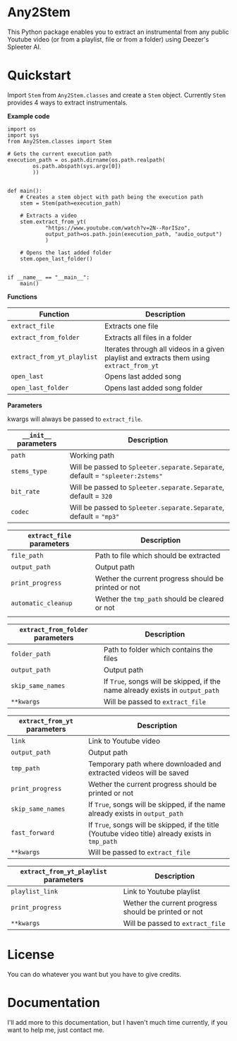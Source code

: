 # Any2Stem
This Python package enables you to extract an instrumental from any public Youtube video (or from a playlist, file or from a folder) using Deezer's Spleeter AI.

# Quickstart
Import `Stem` from `Any2Stem.classes` and create a `Stem` object. Currently `Stem` provides 4 ways to extract instrumentals.

**Example code**
```
import os
import sys
from Any2Stem.classes import Stem

# Gets the current execution path
execution_path = os.path.dirname(os.path.realpath(
        os.path.abspath(sys.argv[0])
        ))


def main():
    # Creates a stem object with path being the execution path
    stem = Stem(path=execution_path)

    # Extracts a video
    stem.extract_from_yt(
            "https://www.youtube.com/watch?v=2N--RorISzo",
            output_path=os.path.join(execution_path, "audio_output")
            )

    # Opens the last added folder
    stem.open_last_folder()


if __name__ == "__main__":
    main()

```


**Functions**

| Function                   | Description                                                                               |
|----------------------------|-------------------------------------------------------------------------------------------|
| `extract_file`             | Extracts one file                                                                         |
| `extract_from_folder`      | Extracts all files in a folder                                                            |
| `extract_from_yt_playlist` | Iterates through all videos in a given playlist and extracts them using `extract_from_yt` |
| `open_last`                | Opens last added song                                                                     |
| `open_last_folder`         | Opens last added song folder                                                              |


**Parameters**

kwargs will always be passed to `extract_file`.

| `__init__` parameters | Description                                                                   |
|-----------------------|-------------------------------------------------------------------------------|
| `path`                | Working path                                                                  |
| `stems_type`          | Will be passed to `Spleeter.separate.Separate`, default = `"spleeter:2stems"` |
| `bit_rate`            | Will be passed to `Spleeter.separate.Separate`, default = `320`               |
| `codec`               | Will be passed to `Spleeter.separate.Separate`, default = `"mp3"`             |

| `extract_file` parameters | Description                                          |
|---------------------------|------------------------------------------------------|
| `file_path`               | Path to file which should be extracted               |
| `output_path`             | Output path                                          |
| `print_progress`          | Wether the current progress should be printed or not |
| `automatic_cleanup`       | Wether the `tmp_path` should be cleared or not       |
|                           |                                                      |

| `extract_from_folder` parameters | Description                                                                   |
|----------------------------------|-------------------------------------------------------------------------------|
| `folder_path`                    | Path to folder which contains the files                                       |
| `output_path`                    | Output path                                                                   |
| `skip_same_names`                | If `True`, songs will be skipped, if the name already exists in `output_path` |
| `**kwargs`                       | Will be passed to `extract_file`                                              |

| `extract_from_yt` parameters | Description                                                                                       |
|------------------------------|---------------------------------------------------------------------------------------------------|
| `link`                       | Link to Youtube video                                                                             |
| `output_path`                | Output path                                                                                       |
| `tmp_path`                   | Temporary path where downloaded and extracted videos will be saved                                |
| `print_progress`             | Wether the current progress should be printed or not                                              |
| `skip_same_names`            | If `True`, songs will be skipped, if the name already exists in `output_path`                     |
| `fast_forward`               | If `True`, songs will be skipped, if the title (Youtube video title) already exists in `tmp_path` |
| `**kwargs`                   | Will be passed to `extract_file`                                                                  |

| `extract_from_yt_playlist` parameters | Description                                          |
|---------------------------------------|------------------------------------------------------|
| `playlist_link`                       | Link to Youtube playlist                             |
| `print_progress`                      | Wether the current progress should be printed or not |
| `**kwargs`                            | Will be passed to `extract_file`                     |

# License
You can do whatever you want but you have to give credits.

# Documentation
I'll add more to this documentation, but I haven't much time currently, if you want to help me, just contact me.
